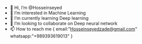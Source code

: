 - 👋 Hi, I’m @Hosseinseyed
- 👀 I’m interested in Machine Learning
- 🌱 I’m currently learning Deep learning
- 💞️ I’m looking to collaborate on Deep neural network
- 📫 How to reach me {
                    email:"Hosseinseyedzade@gmail.com"
                    whatsapp:"+989393619013"
                    }

<!---
Hosseinseyed/Hosseinseyed is a ✨ special ✨ repository because its `README.md` (this file) appears on your GitHub profile.
You can click the Preview link to take a look at your changes.
--->
